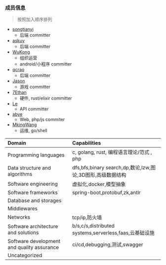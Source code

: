 ### 成员信息

> 按照加入顺序排列

* [songtianyi](https://github.com/songtianyi) 
  * 后端 committer
* [askuy](https://github.com/askuy) 
  * 后端 committer
* [WuKong](https://github.com/qi19901212) 
  * 组织运营
  * android/小程序 committer
* [qcrao](https://github.com/qcrao)
  * 后端 committer
* [Jason](https://github.com/XiaoZhangJian)
  * 游戏 committer
* [7Ethan](https://github.com/7Ethan)
  * 硬件, rust/elixir committer
* [Le](https://github.com/angeletlsf)
  * API committer
* [abye](https://github.com/aby4)
  * Web, php/js commiter
* [MkingWang](https://github.com/MKingWang)
  * 运维, go/shell

| Domain                                   | Capabilities                             |
| :--------------------------------------- | :--------------------------------------- |
| Programming languages                    | c, golang, rust, 编程语言理论/范式 , php              |
| Data structure and algorithms            | dfs,bfs,binary search,dp,数论,lzw,图论,3D图形,高级数据结构 |
| Software engineering                     | 虚拟化,docker,模型抽象                          |
| Software frameworks                      | spring-boot,protobuf,zk,antlr            |
| Database and storages                    |                                  |
| Middlewares                              |                                          |
| Networks                                 | tcp/ip,防火墙                               |
| Software architecture and solutions      | b/s,c/s,distributed systems,serverless,faas,云基础设施 |
| Software development and quality assurance | ci/cd,debugging,测试,swagger               |
| Uncategorized                            |                                          |
